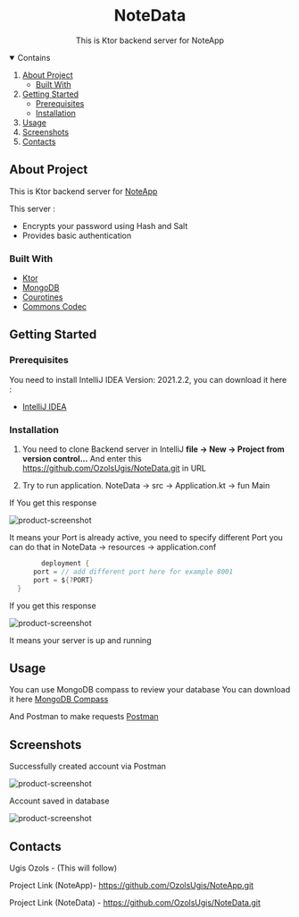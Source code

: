 <h1 align="center">NoteData</h1>
<p align="center">This is Ktor backend server for NoteApp</p>

<details open ="open">
  <summary>Contains</summary>
  <ol>
    <li>
      <a href='#about-the-project'>About Project</a>
        <ul>
          <li><a href="#built-with">Built With</a></li>
        </ul>
    </li>
    <li>
      <a href='#getting-started'>Getting Started</a>
        <ul>
          <li><a href="#prerequisites">Prerequisites</a></li>
        </ul> 
        <ul>
          <li><a href="#installation">Installation</a></li>
        </ul>
    </li> 
     <li>
      <a href='#usage'>Usage</a>
    </li>
      <li>
      <a href='#screenshots'>Screenshots</a>
    </li>
    <li>
      <a href='#contacts'>Contacts</a> 
    </li>
  </ol>
</details>

## About Project

This is Ktor backend server for [NoteApp](https://github.com/OzolsUgis/NoteApp.git)

This server :
*  Encrypts your password using Hash and Salt
*  Provides basic authentication

### Built With 

* [Ktor](https://ktor.io/)
* [MongoDB](https://www.mongodb.com/cloud/atlas/lp/try2?utm_source=google&utm_campaign=gs_footprint_row_search_core_brand_atlas_desktop&utm_term=mongodb&utm_medium=cpc_paid_search&utm_ad=e&utm_ad_campaign_id=12212624584&gclid=Cj0KCQjwqKuKBhCxARIsACf4XuHnZLwMpGlVEMK6aKnUeCRLZhzG9S2jNUJwbTMP0Rtl55KA5sbe_MAaAoJ9EALw_wcB)
* [Courotines](https://developer.android.com/kotlin/coroutines?gclid=EAIaIQobChMIqZC4jo-i8gIVsAZ7Ch1rOASzEAAYASAAEgKAwvD_BwE&gclsrc=aw.ds)
* [Commons Codec](https://github.com/apache/commons-codec)

## Getting Started
### Prerequisites 

You need to install IntelliJ IDEA Version: 2021.2.2, you can download it here : 

* [IntelliJ IDEA](https://www.jetbrains.com/idea/download/#section=windows)

### Installation 
1. You need to clone Backend server in IntelliJ **file -> New -> Project from version control...** And enter this https://github.com/OzolsUgis/NoteData.git in URL

2. Try to run application. NoteData -> src -> Application.kt -> fun Main

If You get this response 

![product-screenshot](https://live.staticflickr.com/65535/51504712575_3b39838725.jpg)

It means your Port is already active, you need to specify different Port you can do that in NoteData ->  resources -> application.conf

  ```kotlin
          deployment {
        port = // add different port here for example 8001
        port = ${?PORT}
    }
  ```
  
  
  If you get this response 
  
  ![product-screenshot](https://live.staticflickr.com/65535/51503773861_6dd38986e2.jpg)
  
  It means your server is up and running
  
  ## Usage
  
  You can use MongoDB compass to review your database You can download it here [MongoDB Compass](https://www.mongodb.com/products/compass)
  
  And Postman to make requests [Postman](https://www.postman.com/)
  
   ## Screenshots
   
   Successfully created account via Postman 
   
   ![product-screenshot](https://live.staticflickr.com/65535/51503831451_73318dc054_z.jpg)
   
   
   Account saved in database 
   
   ![product-screenshot](https://live.staticflickr.com/65535/51503831731_9c980f1655_z.jpg)
   
   
  ## Contacts

Ugis Ozols - (This will follow)

Project Link (NoteApp)- https://github.com/OzolsUgis/NoteApp.git

Project Link (NoteData) - https://github.com/OzolsUgis/NoteData.git

  
